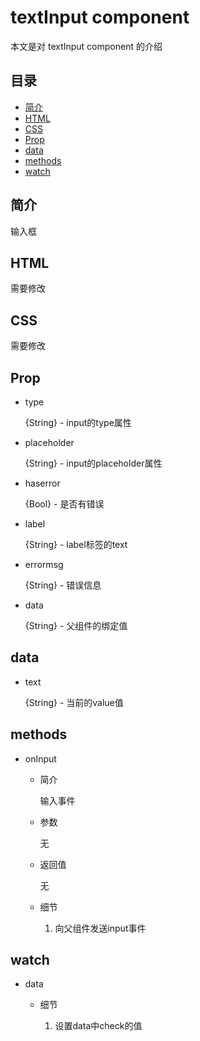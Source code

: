 # textInput component
本文是对 textInput component 的介绍

## 目录
- [简介](#introduction)
- [HTML](#HTML)
- [CSS](#CSS)
- [Prop](#Prop)
- [data](#data)
- [methods](#methods)
- [watch](#watch)

<h2 id="introduction">简介</h2>

输入框

<h2 id="HTML">HTML</h2>

需要修改

<h2 id="CSS">CSS</h2>

需要修改

<h2 id="Prop">Prop</h2>

- type

  {String} - input的type属性
  
- placeholder

  {String} - input的placeholder属性
  
- haserror

  {Bool} - 是否有错误
  
- label

  {String} - label标签的text
  
- errormsg

  {String} - 错误信息
  
- data

  {String} - 父组件的绑定值
  
<h2 id="data">data</h2>

- text

  {String} - 当前的value值
  
<h2 id="methods">methods</h2>

- onInput

  - 简介
  
    输入事件
    
  - 参数
  
    无
    
  - 返回值
  
    无
    
  - 细节
  
    1. 向父组件发送input事件
    
<h2 id="watch">watch</h2>

- data

  - 细节
  
    1. 设置data中check的值
